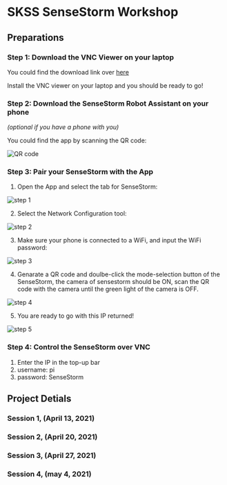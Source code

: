 # SKSS SenseStorm Workshop

## Preparations

### Step 1: Download the VNC Viewer on your laptop
You could find the download link over [here](https://www.realvnc.com/en/connect/download/viewer/windows/)

Install the VNC viewer on your laptop and you should be ready to go!

### Step 2: Download the SenseStorm Robot Assistant on your phone 
_(optional if you have a phone with you)_

You could find the app by scanning the QR code:

![QR code](../main/IFTTT/support/vnc.PNG)

### Step 3: Pair your SenseStorm with the App
1. Open the App and select the tab for SenseStorm:

![step 1](../main/IFTTT/support/app1.PNG)

2. Select the Network Configuration tool:

![step 2](../main/IFTTT/support/app2.PNG)

3. Make sure your phone is connected to a WiFi, and input the WiFi password:

![step 3](../main/IFTTT/support/app3.PNG)

4. Genarate a QR code and doulbe-click the mode-selection button of the SenseStorm, the camera of sensestorm should be ON, scan the QR code with the camera until the green light of the camera is OFF.

![step 4](../main/IFTTT/support/app4.PNG)

5. You are ready to go with this IP returned!

![step 5](../main/IFTTT/support/app5.PNG)

### Step 4: Control the SenseStorm over VNC
1. Enter the IP in the top-up bar
2. username: pi
3. password: SenseStorm

## Project Detials

### Session 1, (April 13, 2021)
### Session 2, (April 20, 2021)
### Session 3, (April 27, 2021)
### Session 4, (may 4, 2021)

